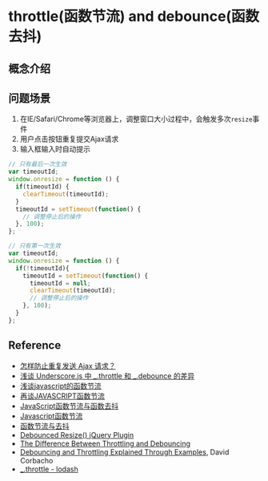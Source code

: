 # throttle(函数节流) and debounce(函数去抖)

## 概念介绍

## 问题场景
1. 在IE/Safari/Chrome等浏览器上，调整窗口大小过程中，会触发多次`resize`事件
2. 用户点击按钮重复提交Ajax请求
3. 输入框输入时自动提示

```javascript
// 只有最后一次生效
var timeoutId;
window.onresize = function () {
  if(timeoutId) {
    clearTimeout(timeoutId);
  }
  timeoutId = setTimeout(function() {
    // 调整停止后的操作
  }, 100);
};
```

```javascript
// 只有第一次生效
var timeoutId;
window.onresize = function () {
  if(!timeoutId){
    timeoutId = setTimeout(function() {
      timeoutId = null;
      clearTimeout(timeoutId);
      // 调整停止后的操作
    }, 100);
  }
};
```

## Reference
- [怎样防止重复发送 Ajax 请求？](https://www.zhihu.com/question/19805411)
- [浅谈 Underscore.js 中 _.throttle 和 _.debounce 的差异](https://blog.coding.net/blog/the-difference-between-throttle-and-debounce-in-underscorejs)
- [浅谈javascript的函数节流](http://www.alloyteam.com/2012/11/javascript-throttle/)
- [再谈JAVASCRIPT函数节流](http://www.cnphp6.com/archives/120105)
- [JavaScript函数节流与函数去抖](http://www.cnblogs.com/friskfly/p/3175077.html)
- [Javascript函数节流](http://www.cnblogs.com/dolphinX/p/3403821.html)
- [函数节流与去抖](https://github.com/hahnzhu/read-code-per-day/issues/5)
- [Debounced Resize() jQuery Plugin](https://www.paulirish.com/2009/throttled-smartresize-jquery-event-handler/)
- [The Difference Between Throttling and Debouncing](https://css-tricks.com/the-difference-between-throttling-and-debouncing/)
- [Debouncing and Throttling Explained Through Examples](https://css-tricks.com/debouncing-throttling-explained-examples/), David Corbacho
- [_.throttle - lodash](https://lodash.com/docs#throttle)
